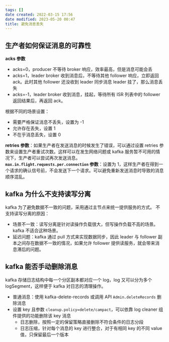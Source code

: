```yaml
---
tags: []
date created: 2022-03-15 17:56
date modified: 2023-05-20 00:47
title: 避免消息丢失
---
```


## 生产者如何保证消息的可靠性

**acks 参数**
- acks=0，producer 不等待 broker 响应，效率最高，但是消息可能会丢
- acks=1，leader broker 收到消息后，不等待其他 follower 响应，立即返回 ack。此时其他 follower 还没收到 leader 同步消息 leader 挂了，那么消息丢失
- acks=-1，leader broker 收到消息，挂起，等待所有 ISR 列表中的 follower 返回结果后，再返回 ack。

根据不同的场景设置：
- 需要严格保证消息不丢失，设置为 -1
- 允许存在丢失，设置 1
- 不在乎消息丢失，设置 0

**retries 参数**：如果生产者在发送消息的时候发生了错误，可以通过设置 retries 参数来设置生产者重试次数。这样可以在发生网络问题或 kafka 服务暂不可用的情况下，生产者可以尝试再次发送消息。
**`max.in.flight.requests.per.connection` 参数**：设置为 1，这样生产者在得到一个请求的确认信号前，不会发送下一个请求。可以避免重新发送消息时导致的消息顺序混乱。

## kafka 为什么不支持读写分离

kafka 为了避免数据不一致的问题，采用通过主节点来统一提供服务的方式。
不支持读写分离的原因：
- 场景不一致：读写分离是针对读操作负载很大，但写操作负载不高的场景。kafka 不适合这种场景。
- 延迟问题：kafka 通过 pull 方式来实现数据同步，因此 leader 与 follower 副本之间存在数据不一致的情况，如果允许 follower 提供读服务，就会带来消息滞后的问题。

## kafka 能否手动删除消息

kafka 存储日志结构中每一个分区副本都对应一个 log，log 又可以分为多个 logSegment，这样便于 kafka 对日志的清理操作。
- 普通消息：使用 kafka-delete-records 或调用 API `Admin.deleteRecords` 删除消息
- 设置 key 且参数 `cleanup.policy=delete/campact`，可以依靠 log cleaner 组件提供的功能删除该 key 消息
	- 日志删除，按照一定的保留策略直接删除不符合条件的日志分段
	- 日志压缩，针对每个消息的 key 进行整合，对于有相同 key 的不同 value 值，只保留最后一个版本

